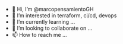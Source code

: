 - 👋 Hi, I’m @marcopensamientoGH
- 👀 I’m interested in terraform, ci/cd, devops
- 🌱 I’m currently learning ...
- 💞️ I’m looking to collaborate on ...
- 📫 How to reach me ...

<!---
marcopensamientoGH/marcopensamientoGH is a ✨ special ✨ repository because its `README.md` (this file) appears on your GitHub profile.
You can click the Preview link to take a look at your changes.
--->
